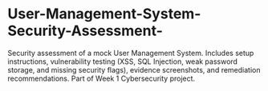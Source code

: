 # User-Management-System-Security-Assessment-
Security assessment of a mock User Management System.   Includes setup instructions, vulnerability testing (XSS, SQL Injection, weak password storage, and missing security flags), evidence screenshots, and remediation recommendations. Part of Week 1 Cybersecurity project.
